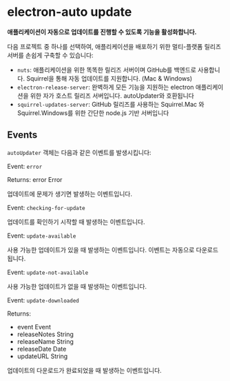 # electron-auto update

**애플리케이션이 자동으로 업데이트를 진행할 수 있도록 기능을 활성화합니다.**

다음 프로젝트 중 하나를 선택하여, 애플리케이션을 배포하기 위한 멀티-플랫폼 릴리즈 서버를 손쉽게 구축할 수 있습니다:

- `nuts`: 애플리케이션을 위한 똑똑한 릴리즈 서버이며 GitHub를 백엔드로 사용합니다. Squirrel을 통해 자동 업데이트를 지원합니다. (Mac & Windows)
- `electron-release-server`: 완벽하게 모든 기능을 지원하는 electron 애플리케이션을 위한 자가 호스트 릴리즈 서버입니다. autoUpdater와 호환됩니다
- `squirrel-updates-server`: GitHub 릴리즈를 사용하는 Squirrel.Mac 와 Squirrel.Windows를 위한 간단한 node.js 기반 서버입니다


## Events
`autoUpdater` 객체는 다음과 같은 이벤트를 발생시킵니다:

Event: `error`

Returns: error Error

업데이트에 문제가 생기면 발생하는 이벤트입니다.


Event: `checking-for-update`

업데이트를 확인하기 시작할 때 발생하는 이벤트입니다.


Event: `update-available`

사용 가능한 업데이트가 있을 때 발생하는 이벤트입니다. 이벤트는 자동으로 다운로드 됩니다.


Event: `update-not-available`

사용 가능한 업데이트가 없을 때 발생하는 이벤트입니다.


Event: `update-downloaded`

Returns:
  - event Event
  - releaseNotes String
  - releaseName String
  - releaseDate Date
  - updateURL String

업데이트의 다운로드가 완료되었을 때 발생하는 이벤트입니다.
